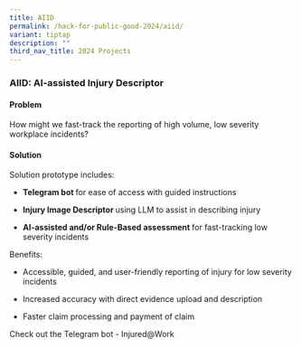 ```yaml
---
title: AIID
permalink: /hack-for-public-good-2024/aiid/
variant: tiptap
description: ""
third_nav_title: 2024 Projects
---
```

<h3><strong>AIID: AI-assisted Injury Descriptor</strong></h3>
<h4>Problem</h4>
<p>How might we fast-track the reporting of high volume, low severity workplace
incidents?</p>
<h4>Solution</h4>
<p>Solution prototype includes:</p>
<ul>
<li>
<p><strong>Telegram bot </strong>for ease of access with guided instructions</p>
</li>
<li>
<p><strong>Injury Image Descriptor </strong>using LLM to assist in describing
injury&nbsp;</p>
</li>
<li>
<p><strong>AI-assisted and/or Rule-Based assessment </strong>for fast-tracking
low severity incidents</p>
</li>
</ul>
<p>Benefits:&nbsp;</p>
<ul>
<li>
<p>Accessible, guided, and user-friendly reporting of injury for low severity
incidents</p>
</li>
<li>
<p>Increased accuracy with direct evidence upload and description</p>
</li>
<li>
<p>Faster claim processing and payment of claim</p>
</li>
</ul>
<p>Check out the Telegram bot - Injured@Work</p>
<p></p>